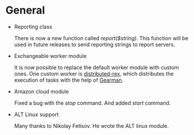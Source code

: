 General
=======

-   Reporting class

    There is now a new function called *report($string)*. This function will be used in future releases to send reporting strings to report servers.

-   Exchangeable worker module

    It is now possible to replace the default worker module with custom ones. One custom worker is [distributed-rex](https://github.com/krimdomu/distributed-rex), which distributes the execution of tasks with the help of [Gearman](http://gearman.org).

-   Amazon cloud module

    Fixed a bug with the *stop* command. And added *start* command.

-   ALT Linux support

    Many thanks to Nikolay Fetisov. He wrote the ALT linux module.


